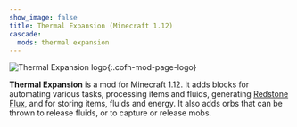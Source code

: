 ```yaml
---
show_image: false
title: Thermal Expansion (Minecraft 1.12)
cascade:
  mods: thermal expansion
---
```


![Thermal Expansion logo](/images/logos/1.12/thermal-expansion.png){:.cofh-mod-page-logo}


**Thermal Expansion** is a mod for Minecraft 1.12. It adds blocks for automating
various tasks, processing items and fluids, generating [Redstone
Flux](/docs/redstone-flux/), and for storing items, fluids and energy. It also
adds orbs that can be thrown to release fluids, or to capture or release mobs.
